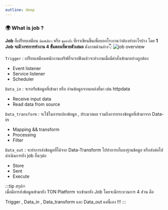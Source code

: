 ```yaml
---
outline: deep
---
```

### 🌍 What is job ?
**Job** ก็เปรียบเสมือน `พิมพ์เขียว` หรือ `ชุดคำสั่ง` ที่เราเขียนขึ้นเพื่อบอกโรงงานว่าต้องทำอะไรบ้าง โดย **1 Job จะมีวงจรการทำงาน 4 ขั้นตอนที่ตายตัวเสมอ** ดังภาพด้านล่าง👇
![job overview](/job_overview.png)

`Trigger` : เปรียบเสมือนพนักงานเสริฟที่จะรอฟังแล้วจะทำงานเมื่อมีคำสั่งเข้ามาอย่างถูกต้อง
- Event listener
- Service listener
- Scheduler 

`Data_in` : จะรอรับข้อมูลที่เข้ามา หรือ อ่านข้อมูลจากแหล่งที่มา เช่น httpdata
- Receive input data
- Read data from source

`Data_transform` : จะใช้ในการแปลงข้อมูล , ประมวลผล รวมถึงการกรองข้อมูลที่เข้ามาจาก Data-in
- Mapping && transform
- Processing
- Filter
  
`Data_out` : จะทำการส่งข้อมูลที่ได้จาก Data-Transform  ไปทำการเก็บลงฐานข้อมูล 
หรือส่งต่อไปดำเนินการยัง job อื่นๆต่อ
- Store
- Sent
- Execute

:::tip สรุป🔥	
เมื่อมีการส่งข้อมูลเข้ามายัง TON Platform จะเข้ามายัง Job โดยจะมีกระบวนการ 4 ส่วน คือ 

Trigger , Data_in , Data_transform และ Data_out แค่นี้เอง !!!
:::


